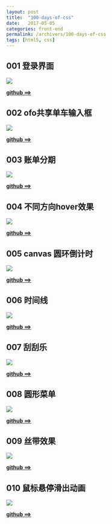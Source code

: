 ```yaml
---
layout: post
title:  "100-days-of-css"
date:   2017-05-05
categories: front-end
permalink: /archivers/100-days-of-css
tags: [html5, css]
---
```


## 001 登录界面

![](/images/workshop/001.jpeg)

**[github ==> ](https://github.com/Lucius0/100-days-of-css/blob/master/lucius-001/index.html)**

## 002 ofo共享单车输入框

![](/images/workshop/002.jpeg)

**[github ==> ](https://github.com/Lucius0/100-days-of-css/blob/master/lucius-002/index.html)**

## 003 账单分期

![](/images/workshop/003.jpeg)

**[github ==> ](https://github.com/Lucius0/100-days-of-css/blob/master/lucius-003/index.html)**

## 004 不同方向hover效果

![](/images/workshop/004.gif)

**[github ==> ](https://github.com/Lucius0/100-days-of-css/blob/master/lucius-004/index.html)**

## 005 canvas 圆环倒计时

![](/images/workshop/005.gif)

**[github ==> ](https://github.com/Lucius0/100-days-of-css/blob/master/lucius-005/index.html)**

## 006 时间线

![](/images/workshop/006.gif)

**[github ==> ](https://github.com/Lucius0/100-days-of-css/blob/master/lucius-006/index.html)**

## 007 刮刮乐

![](/images/workshop/007.gif)

**[github ==> ](https://github.com/Lucius0/100-days-of-css/blob/master/lucius-007/index.html)**

## 008 圆形菜单

![](/images/workshop/008.gif)

**[github ==> ](https://github.com/Lucius0/100-days-of-css/blob/master/lucius-008/index.html)**

## 009 丝带效果

![](/images/workshop/009.png)

**[github ==> ](https://github.com/Lucius0/100-days-of-css/blob/master/lucius-009/index.html)**

## 010 鼠标悬停滑出动画

![](/images/workshop/010.gif)

**[github ==> ](https://github.com/Lucius0/100-days-of-css/blob/master/lucius-010/index.html)**
